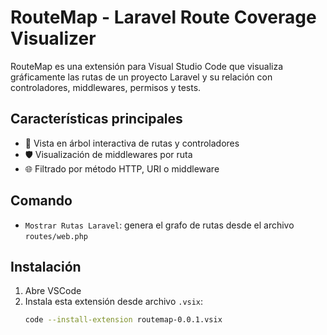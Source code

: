# RouteMap - Laravel Route Coverage Visualizer

RouteMap es una extensión para Visual Studio Code que visualiza gráficamente las rutas de un proyecto Laravel y su relación con controladores, middlewares, permisos y tests.

## Características principales

- 🎯 Vista en árbol interactiva de rutas y controladores
- 🛡️ Visualización de middlewares por ruta
- 🌐 Filtrado por método HTTP, URI o middleware

## Comando

- `Mostrar Rutas Laravel`: genera el grafo de rutas desde el archivo `routes/web.php`

## Instalación

1. Abre VSCode
2. Instala esta extensión desde archivo `.vsix`:
   ```sh
   code --install-extension routemap-0.0.1.vsix

